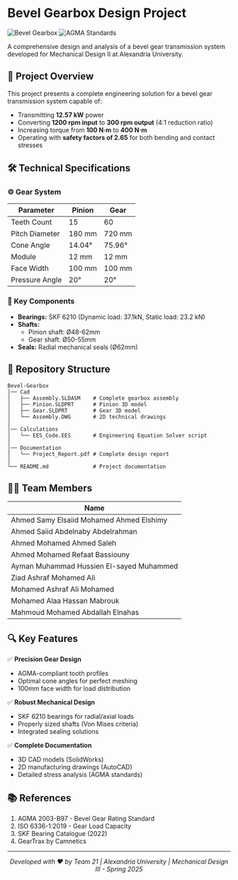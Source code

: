 # Bevel Gearbox Design Project

![Bevel Gearbox](https://img.shields.io/badge/Mechanical-Design-blue) 
![AGMA Standards](https://img.shields.io/badge/AGMA-Compliant-green)

A comprehensive design and analysis of a bevel gear transmission system developed for Mechanical Design II at Alexandria University.

## 📌 Project Overview

This project presents a complete engineering solution for a bevel gear transmission system capable of:
- Transmitting **12.57 kW** power
- Converting **1200 rpm input** to **300 rpm output** (4:1 reduction ratio)
- Increasing torque from **100 N·m** to **400 N·m**
- Operating with **safety factors of 2.65** for both bending and contact stresses

## 🛠️ Technical Specifications

### ⚙️ Gear System
| Parameter        | Pinion       | Gear         |
|------------------|--------------|--------------|
| Teeth Count      | 15           | 60           |
| Pitch Diameter   | 180 mm       | 720 mm       |
| Cone Angle       | 14.04°       | 75.96°       |
| Module           | 12 mm        | 12 mm        |
| Face Width       | 100 mm       | 100 mm       |
| Pressure Angle   | 20°          | 20°          |

### 🔩 Key Components
- **Bearings:** SKF 6210 (Dynamic load: 37.1kN, Static load: 23.2 kN)
- **Shafts:** 
  - Pinion shaft: Ø48-62mm
  - Gear shaft: Ø50-55mm
- **Seals:** Radial mechanical seals (Ø62mm)

## 📂 Repository Structure

```
Bevel-Gearbox
│── Cad
│   ├── Assembly.SLDASM    # Complete gearbox assembly
│   ├── Pinion.SLDPRT      # Pinion 3D model
│   ├── Gear.SLDPRT        # Gear 3D model
│   └── Assembly.DWG       # 2D technical drawings
│
│── Calculations
│   └── EES_Code.EES       # Engineering Equation Solver script
│
│── Documentation
│   └── Project_Report.pdf # Complete design report
│
└── README.md              # Project documentation
```

## 🧑‍💻 Team Members

| Name                                      | 
|-------------------------------------------|
| Ahmed Samy Elsaiid Mohamed Ahmed Elshimy  | 
| Ahmed Saiid Abdelnaby Abdelrahman         |
| Ahmed Mohamed Ahmed Saleh                 | 
| Ahmed Mohamed Refaat Bassiouny            |
| Ayman Muhammad Hussien El-sayed Muhammed  | 
| Ziad Ashraf Mohamed Ali                   |
| Mohamed Ashraf Ali Mohamed                | 
| Mohamed Alaa Hassan Mabrouk               |
| Mahmoud Mohamed Abdallah Elnahas          |

## 🔍 Key Features

✅ **Precision Gear Design**  
- AGMA-compliant tooth profiles
- Optimal cone angles for perfect meshing
- 100mm face width for load distribution

✅ **Robust Mechanical Design**  
- SKF 6210 bearings for radial/axial loads
- Properly sized shafts (Von Mises criteria)
- Integrated sealing solutions

✅ **Complete Documentation**  
- 3D CAD models (SolidWorks)
- 2D manufacturing drawings (AutoCAD)
- Detailed stress analysis (AGMA standards)

## 📚 References

1. AGMA 2003-B97 - Bevel Gear Rating Standard
2. ISO 6336-1:2019 - Gear Load Capacity
3. SKF Bearing Catalogue (2022)
4. GearTrax by Camnetics


---

<div align="center">
  <i>Developed with ❤️ by Team 21 | Alexandria University | Mechanical Design III - Spring 2025</i>
</div>
